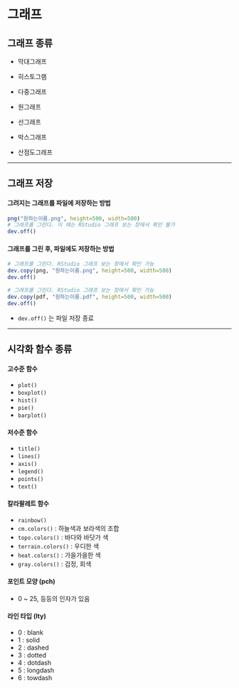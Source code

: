 # 그래프

## 그래프 종류

* 막대그래프

* 히스토그램

* 다중그래프

* 원그래프

* 선그래프

* 박스그래프
* 산점도그래프



---



## 그래프 저장

#### 그려지는 그래프를 파일에 저장하는 방법

```R
png("원하는이름.png", height=500, width=500)
# 그래프를 그린다. 이 때는 RStudio 그래프 보는 창에서 확인 불가
dev.off()
```

#### 그래프를 그린 후, 파일에도 저장하는 방법

```R
# 그래프를 그린다. RStudio 그래프 보는 창에서 확인 가능
dev.copy(png, "원하는이름.png", height=500, width=500)
dev.off()
```

```R
# 그래프를 그린다. RStudio 그래프 보는 창에서 확인 가능
dev.copy(pdf, "원하는이름.pdf", height=500, width=500)
dev.off()
```

* `dev.off()` 는 파일 저장 종료



---



## 시각화 함수 종류

#### 고수준 함수

* `plot()`
* `boxplot()`
* `hist()`
* `pie()`
* `barplot()`

#### 저수준 함수

* `title()`
* `lines()`
* `axis()`
* `legend()`
* `points()`
* `text()`

#### 칼라팔레트 함수

* `rainbow()`
* `cm.colors()` : 하늘색과 보라색의 조합
* `topo.colors()` : 바다와 바닷가 색
* `terrain.colors()` : 우디한 색
* `heat.colors()` : 가을가을한 색
* `gray.colors()` : 검정, 회색

#### 포인트 모양 (pch)

* 0 ~ 25, 등등의 인자가 있음

#### 라인 타입 (Ity)

* 0 : blank
* 1 : solid
* 2 : dashed
* 3 : dotted
* 4 : dotdash
* 5 : longdash
* 6 : towdash